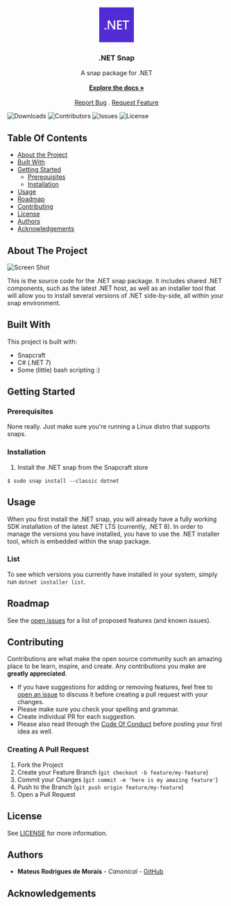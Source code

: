 <br/>
<p align="center">
  <a href="https://dot.net">
    <img src="images/dotnet-logo.png" alt="Logo" width="80" height="80">
  </a>

  <h3 align="center">.NET Snap</h3>

  <p align="center">
    A snap package for .NET
    <br/>
    <br/>
    <a href="https://foo.bar"><strong>Explore the docs »</strong></a>
    <br/>
    <br/>
    <a href="https://github.com/mateusrodrigues/dotnet-snap/issues">Report Bug</a>
    .
    <a href="https://github.com/mateusrodrigues/dotnet-snap/issues">Request Feature</a>
  </p>
</p>

![Downloads](https://img.shields.io/github/downloads/mateusrodrigues/dotnet-snap/total) ![Contributors](https://img.shields.io/github/contributors/mateusrodrigues/dotnet-snap?color=dark-green) ![Issues](https://img.shields.io/github/issues/mateusrodrigues/dotnet-snap) ![License](https://img.shields.io/github/license/mateusrodrigues/dotnet-snap) 

## Table Of Contents

* [About the Project](#about-the-project)
* [Built With](#built-with)
* [Getting Started](#getting-started)
  * [Prerequisites](#prerequisites)
  * [Installation](#installation)
* [Usage](#usage)
* [Roadmap](#roadmap)
* [Contributing](#contributing)
* [License](#license)
* [Authors](#authors)
* [Acknowledgements](#acknowledgements)

## About The Project

![Screen Shot](images/screenshot.png)

This is the source code for the .NET snap package. It includes shared .NET components, such as the latest .NET host, as well as an installer tool that will allow you to install several versions of .NET side-by-side, all within your snap environment.

## Built With

This project is built with:

- Snapcraft
- C# (.NET 7)
- Some (little) bash scripting :)

## Getting Started

### Prerequisites

None really. Just make sure you're running a Linux distro that supports snaps.

### Installation

1. Install the .NET snap from the Snapcraft store
```
$ sudo snap install --classic dotnet
```

## Usage

When you first install the .NET snap, you will already have a fully working SDK installation of the latest .NET LTS (currently, .NET 8). In order to manage the versions you have installed, you have to use the .NET installer tool, which is embedded within the snap package.

### List

To see which versions you currently have installed in your system, simply run `dotnet installer list`.

## Roadmap

See the [open issues](https://github.com/mateusrodrigues/dotnet-snap/issues) for a list of proposed features (and known issues).

## Contributing

Contributions are what make the open source community such an amazing place to be learn, inspire, and create. Any contributions you make are **greatly appreciated**.
* If you have suggestions for adding or removing features, feel free to [open an issue](https://github.com/mateusrodrigues/dotnet-snap/issues/new) to discuss it before creating a pull request with your changes.
* Please make sure you check your spelling and grammar.
* Create individual PR for each suggestion.
* Please also read through the [Code Of Conduct](https://github.com/mateusrodrigues/dotnet-snap/blob/main/CODE_OF_CONDUCT.md) before posting your first idea as well.

### Creating A Pull Request

1. Fork the Project
2. Create your Feature Branch (`git checkout -b feature/my-feature`)
3. Commit your Changes (`git commit -m 'here is my amazing feature'`)
4. Push to the Branch (`git push origin feature/my-feature`)
5. Open a Pull Request

## License

See [LICENSE](https://github.com/mateusrodrigues/dotnet-snap/blob/main/LICENSE.md) for more information.

## Authors

* **Mateus Rodrigues de Morais** - *Canonical* - [GitHub](https://github.com/mateusrodrigues/)

## Acknowledgements

